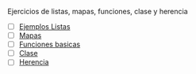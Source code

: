 Ejercicios de listas, mapas, funciones, clase y herencia
- [ ] [Ejemplos Listas](https://dartpad.dev/cf866002413ea1d66ed769fd182803e8)
- [ ] [Mapas](https://dartpad.dev/aefad20d02083e6d351c0b51e806ee2e)
- [ ] [Funciones basicas](https://dartpad.dev/e412e4378cfbba43fc1e3a3596d9ad95)
- [ ] [Clase](https://dartpad.dev/a43f10156af4141b7023e52b6cd48dfa)
- [ ] [Herencia](https://dartpad.dev/ab6bf435d84d8492216edab2a1da2c93)

